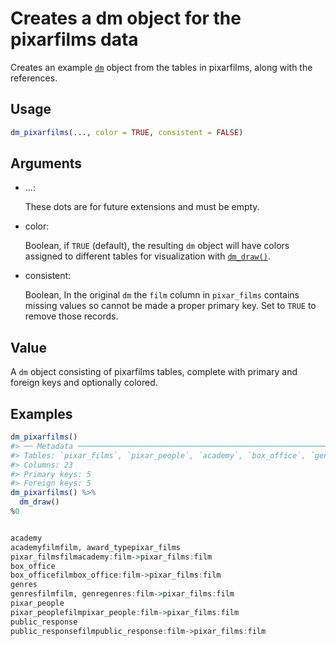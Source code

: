 # Creates a dm object for the pixarfilms data

Creates an example [`dm`](https://dm.cynkra.com/dev/reference/dm.md)
object from the tables in pixarfilms, along with the references.

## Usage

``` r
dm_pixarfilms(..., color = TRUE, consistent = FALSE)
```

## Arguments

- ...:

  These dots are for future extensions and must be empty.

- color:

  Boolean, if `TRUE` (default), the resulting `dm` object will have
  colors assigned to different tables for visualization with
  [`dm_draw()`](https://dm.cynkra.com/dev/reference/dm_draw.md).

- consistent:

  Boolean, In the original `dm` the `film` column in `pixar_films`
  contains missing values so cannot be made a proper primary key. Set to
  `TRUE` to remove those records.

## Value

A `dm` object consisting of pixarfilms tables, complete with primary and
foreign keys and optionally colored.

## Examples

``` r
dm_pixarfilms()
#> ── Metadata ────────────────────────────────────────────────────────────────────
#> Tables: `pixar_films`, `pixar_people`, `academy`, `box_office`, `genres`, `public_response`
#> Columns: 23
#> Primary keys: 5
#> Foreign keys: 5
dm_pixarfilms() %>%
  dm_draw()
%0


academy
academyfilmfilm, award_typepixar_films
pixar_filmsfilmacademy:film->pixar_films:film
box_office
box_officefilmbox_office:film->pixar_films:film
genres
genresfilmfilm, genregenres:film->pixar_films:film
pixar_people
pixar_peoplefilmpixar_people:film->pixar_films:film
public_response
public_responsefilmpublic_response:film->pixar_films:film
```
